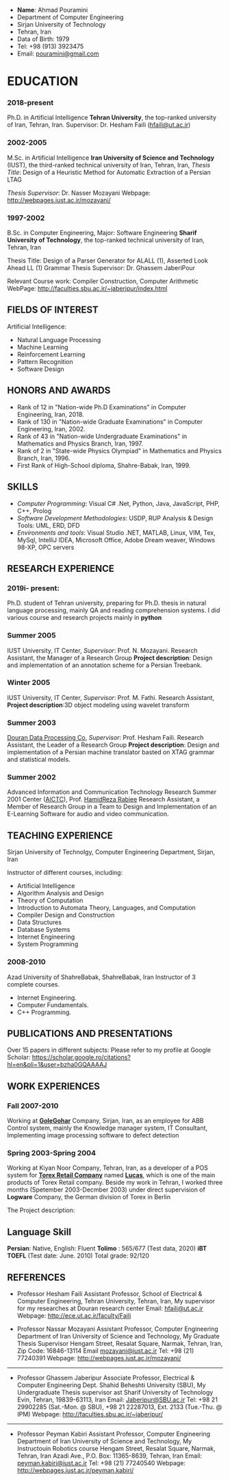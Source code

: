 
- **Name**: Ahmad Pouramini
- Department of Computer Engineering
- Sirjan University of Technology
- Tehran, Iran
- Data of Birth: 1979
- Tel: +98 (913) 3923475
- Email: pouramini@gmail.com


# EDUCATION
### 2018-present
Ph.D. in Artificial Intelligence 
**Tehran University**, the top-ranked university of Iran, Tehran, Iran. 
Supervisor: Dr. Hesham Faili (hfaili@ut.ac.ir)

### 2002-2005
M.Sc. in Artificial Intelligence
**Iran University of Science and Technology** (IUST), the third-ranked technical university of Iran, Tehran, Iran,
*Thesis Title*: Design of a Heuristic Method for Automatic Extraction of a Persian LTAG

*Thesis Supervisor*: Dr. Nasser Mozayani
Webpage: http://webpages.iust.ac.ir/mozayani/

### 1997-2002
B.Sc. in Computer Engineering, Major: Software Engineering
**Sharif University of Technology**, the top-ranked technical university of Iran, Tehran, Iran

Thesis Title: Design of a Parser Generator for ALALL (1), Asserted Look Ahead LL (1) Grammar
Thesis Supervisor: Dr. Ghassem JaberiPour

Relevant Course work: Compiler Construction, Computer Arithmetic WebPage: http://faculties.sbu.ac.ir/~jaberipur/index.html

## FIELDS OF INTEREST
Artificial Intelligence:

 - Natural Language Processing
 - Machine Learning
 - Reinforcement Learning
 - Pattern Recognition
 - Software Design 

## HONORS AND AWARDS 

- Rank of 12 in "Nation-wide Ph.D Examinations" in Computer Engineering, Iran, 2018.
- Rank of 130 in "Nation-wide Graduate Examinations" in Computer Engineering, Iran, 2002.
- Rank of 43 in "Nation-wide Undergraduate Examinations" in Mathematics and Physics Branch, Iran, 1997.
- Rank of 2 in "State-wide Physics Olympiad" in Mathematics and Physics Branch, Iran, 1996.
- First Rank of High-School diploma, Shahre-Babak, Iran, 1999.

## SKILLS 

- *Computer Programming*: Visual C# .Net, Python, Java, JavaScript, PHP, C++, Prolog
- *Software Development Methodologies*: USDP, RUP Analysis & Design Tools: UML, ERD, DFD
- *Environments and tools*: Visual Studio .NET, MATLAB, Linux, VIM, Tex, MySql, IntelliJ IDEA, Microsoft Office, Adobe Dream weaver,  Windows 98-XP, OPC servers


## RESEARCH EXPERIENCE

### 2019i- present:
 Ph.D. student of Tehran university, preparing for Ph.D. thesis in natural language processing, mainly QA and reading comprehension systems. I did various course and research projects mainly in **python**

### Summer 2005
IUST University, IT Center, *Supervisor*: Prof. N. Mozayani.
Research Assistant, the Manager of a Research Group 
**Project description**: Design and implementation of an annotation scheme for a Persian Treebank.

### Winter 2005
IUST University, IT Center, *Supervisor*: Prof. M. Fathi.
Research Assistant,
**Project description**:3D object modeling using wavelet transform

### Summer 2003

[Douran Data Processing Co](http://douran.com), *Supervisor*: Prof. Hesham Faili. 
Research Assistant, the Leader of a Research Group 
**Project description**: Design and implementation of a Persian machine translator basted on XTAG grammar and statistical models.

### Summer 2002

Advanced Information and Communication Technology Research Summer 2001 Center ([AICTC](http://www.aictc.ir)), Prof. [HamidReza Rabiee](http://sharif.ir/~rabiee/)
Research Assistant, a Member of Research Group in a Team to  Design and Implementation of an E-Learning Software for audio and  video communication.   


## TEACHING EXPERIENCE

Sirjan University of Technolgy, Computer Engineering Department, Sirjan, Iran

Instructor of different courses, including:

- Artificial Intelligence
- Algorithm Analysis and Design
- Theory of Computation
- Introduction to Automata Theory, Languages, and Computation
- Compiler Design and Construction
- Data Structures
- Database Systems
- Internet Engineering
- System Programming

### 2008-2010
Azad University of ShahreBabak, ShahreBabak, Iran
Instructor of 3 complete courses.

- Internet Engineering.
- Computer Fundamentals.
- C++ Programming.

## PUBLICATIONS AND PRESENTATIONS
Over 15 papers in different subjects:
Please refer to my profile at Google Scholar: https://scholar.google.ro/citations?hl=en&pli=1&user=bzha0GQAAAAJ


## WORK EXPERIENCES

### Fall 2007-2010

Working at **[GoleGohar](http://www.geg.ir/)** Company, Sirjan, Iran, as an employee for ABB Control system, mainly the Knowledge manager system, IT Consultant, Implementing image processing software to defect detection

### Spring 2003-Spring 2004

Working at Kiyan Noor Company, Tehran, Iran, as a developer of a POS system for **[Torex Retail Company](http://torex.com)** named **[Lucas](http://www.torex.com/global/retail/productsservices/solutions/lucaspos)**, which is one of the main products of Torex Retail company. Beside my work in Tehran, I worked three months (Spetember 2003-Decmber 2003) under direct supervision of **Logware** Company, the German division of Torex in Berlin

The Project description: 

## Language Skill

**Persian**: Native, English: Fluent
**Tolimo** : 565/677 (Test data, 2020)
**iBT TOEFL** (Test date: June. 2010)
Total grade: 92/120 


## REFERENCES

* Professor Hesham Faili
Assistant Professor, School of Electrical & Computer Engineering, Tehran University, Tehran, Iran, My supervisor for my researches at Douran research center
Email: hfaili@ut.ac.ir
Webpage: http://ece.ut.ac.ir/faculty/Faili

* Professor Nassar Mozayani
Assistant Professor, Computer Engineering Department of Iran University of Science and Technology, My Graduate Thesis Supervisor
Hengam Street, Resalat Square, Narmak, Tehran, Iran, Zip Code: 16846-13114
Email mozayani@iust.ac.ir	Tel: +98 (21) 77240391
Webpage: http://webpages.iust.ac.ir/mozayani/

<hr>

* Professor Ghassem Jaberipur
Associate Professor, Electrical & Computer Engineering Dept. Shahid Beheshti University (SBU), My Undergraduate Thesis supervisor ast Sharif University of Technology Evin, Tehran, 19839-63113, Iran
Email: Jaberipur@SBU.ac.ir Tel: +98 21 29902285 (Sat.-Mon. @ SBU), +98 21 22287013, Ext. 2133 (Tue.-Thu. @ IPM) Webpage: http://faculties.sbu.ac.ir/~jaberipur/

<hr>

* Professor Peyman Kabiri
Assistant Professor, Computer Engineering Department of Iran University of Science and Technology, My Instructouin Robotics course Hengam Street, Resalat Square, Narmak, Tehran, Iran
Azadi Ave., P.O. Box: 11365-8639, Tehran, Iran
Email: peyman.kabiri@iust.ac.ir	Tel: +98 (21) 77240540
Webpage: http://webpages.iust.ac.ir/peyman.kabiri/




